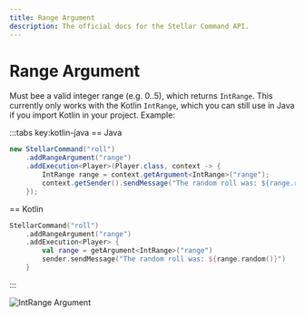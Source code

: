 ```yaml
---
title: Range Argument
description: The official docs for the Stellar Command API.
---
```


# Range Argument

Must bee a valid integer range (e.g. 0..5), which returns `IntRange`. This currently only works with the Kotlin `IntRange`, which you can still use in Java if you import Kotlin in your project. Example:

:::tabs key:kotlin-java
== Java
```Java
new StellarCommand("roll")
    .addRangeArgument("range")
    .addExecution<Player>(Player.class, context -> {
        IntRange range = context.getArgument<IntRange>("range");
        context.getSender().sendMessage("The random roll was: ${range.random()}");
    });
```
== Kotlin
```Kotlin
StellarCommand("roll")
    .addRangeArgument("range")
    .addExecution<Player> {
        val range = getArgument<IntRange>("range")
        sender.sendMessage("The random roll was: ${range.random()}")
    }
```
:::

![IntRange Argument](https://cdn.lutto.dev/stellar/gifs/math/int_range.gif)